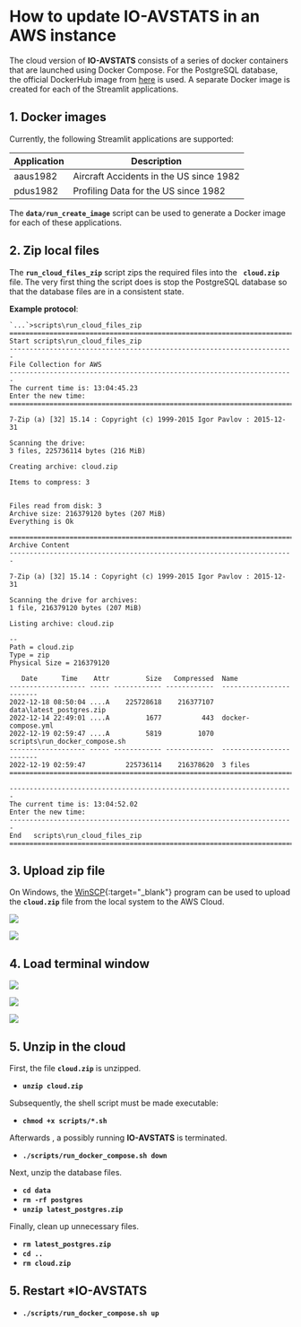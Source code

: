 # How to update **IO-AVSTATS** in an AWS instance

The cloud version of **IO-AVSTATS** consists of a series of docker containers that are launched using Docker Compose.
For the PostgreSQL database, the official DockerHub image from [here](https://hub.docker.com/_/postgres) is used.
A separate Docker image is created for each of the Streamlit applications. 

## 1. Docker images

Currently, the following Streamlit applications are supported:

| Application | Description                             |
|-------------|-----------------------------------------|
| aaus1982    | Aircraft Accidents in the US since 1982 |
| pdus1982    | Profiling Data for the US since 1982    |

The **`data/run_create_image`** script can be used to generate a Docker image for each of these applications.

## 2. Zip local files

The **`run_cloud_files_zip`** script zips the required files into the **` cloud.zip`** file.
The very first thing the script does is stop the PostgreSQL database so that the database files are in a consistent state.

**Example protocol**:

```
`...`>scripts\run_cloud_files_zip
=======================================================================
Start scripts\run_cloud_files_zip
-----------------------------------------------------------------------
File Collection for AWS
-----------------------------------------------------------------------
The current time is: 13:04:45.23
Enter the new time:
=======================================================================

7-Zip (a) [32] 15.14 : Copyright (c) 1999-2015 Igor Pavlov : 2015-12-31

Scanning the drive:
3 files, 225736114 bytes (216 MiB)

Creating archive: cloud.zip

Items to compress: 3


Files read from disk: 3
Archive size: 216379120 bytes (207 MiB)
Everything is Ok

=======================================================================
Archive Content
-----------------------------------------------------------------------

7-Zip (a) [32] 15.14 : Copyright (c) 1999-2015 Igor Pavlov : 2015-12-31

Scanning the drive for archives:
1 file, 216379120 bytes (207 MiB)

Listing archive: cloud.zip

--
Path = cloud.zip
Type = zip
Physical Size = 216379120

   Date      Time    Attr         Size   Compressed  Name
------------------- ----- ------------ ------------  ------------------------
2022-12-18 08:50:04 ....A    225728618    216377107  data\latest_postgres.zip
2022-12-14 22:49:01 ....A         1677          443  docker-compose.yml
2022-12-19 02:59:47 ....A         5819         1070  scripts\run_docker_compose.sh
------------------- ----- ------------ ------------  ------------------------
2022-12-19 02:59:47          225736114    216378620  3 files
=======================================================================

-----------------------------------------------------------------------
The current time is: 13:04:52.02
Enter the new time:
-----------------------------------------------------------------------
End   scripts\run_cloud_files_zip
=======================================================================
```

## 3. Upload zip file

On Windows, the [WinSCP](https://winscp.net/eng/index.php){:target="_blank"} program can be used to upload the **`cloud.zip`** file from the local system to the AWS Cloud.

<kbd>![](img/WinSCP_1.png)</kbd>

<kbd>![](img/WinSCP_3.png)</kbd>

## 4. Load terminal window

<kbd>![](img/aws_instance_15.png)</kbd>

<kbd>![](img/aws_instance_16.png)</kbd>

<kbd>![](img/aws_instance_17.png)</kbd>

## 5. Unzip in the cloud

First, the file **`cloud.zip`** is unzipped.

- **`unzip cloud.zip`**

Subsequently, the shell script must be made executable:

- **`chmod +x scripts/*.sh`**

Afterwards , a possibly running **IO-AVSTATS** is terminated.

- **`./scripts/run_docker_compose.sh down`**

Next, unzip the database files.

- **`cd data`**
- **`rm -rf postgres`**
- **`unzip latest_postgres.zip`**

Finally, clean up unnecessary files.

- **`rm latest_postgres.zip`**
- **`cd ..`**
- **`rm cloud.zip`**

## 5. Restart ***IO-AVSTATS**

- **`./scripts/run_docker_compose.sh up`**
